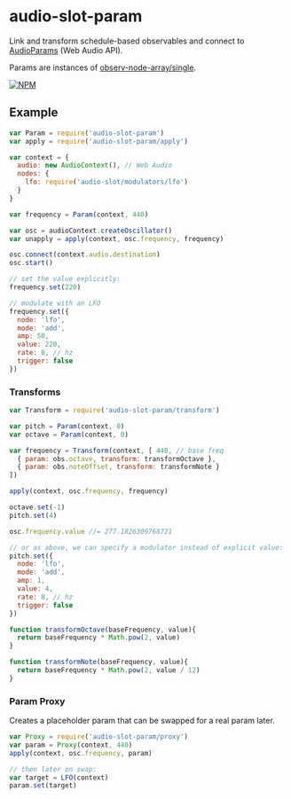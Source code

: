 audio-slot-param
===

Link and transform schedule-based observables and connect to [AudioParams](https://developer.mozilla.org/en-US/docs/Web/API/AudioParam) (Web Audio API).

Params are instances of [observ-node-array/single](https://github.com/mmckegg/observ-node-array/blob/master/single.js).

[![NPM](https://nodei.co/npm/audio-slot-param.png)](https://nodei.co/npm/audio-slot-param/)

## Example

```js
var Param = require('audio-slot-param')
var apply = require('audio-slot-param/apply')

var context = {
  audio: new AudioContext(), // Web Audio
  nodes: {
    lfo: require('audio-slot/modulators/lfo')
  }
}

var frequency = Param(context, 440)

var osc = audioContext.createOscillator()
var unapply = apply(context, osc.frequency, frequency)

osc.connect(context.audio.destination)
osc.start()

// set the value explicitly:
frequency.set(220)

// modulate with an LFO
frequency.set({
  node: 'lfo',
  mode: 'add',
  amp: 50,
  value: 220,
  rate: 8, // hz
  trigger: false
})
```

### Transforms

```js
var Transform = require('audio-slot-param/transform')

var pitch = Param(context, 0)
var octave = Param(context, 0)

var frequency = Transform(context, [ 440, // base freq
  { param: obs.octave, transform: transformOctave },
  { param: obs.noteOffset, transform: transformNote }
])

apply(context, osc.frequency, frequency)

octave.set(-1)
pitch.set(4)

osc.frequency.value //= 277.1826309768721

// or as above, we can specify a modulator instead of explicit value:
pitch.set({
  node: 'lfo',
  mode: 'add',
  amp: 1,
  value: 4,
  rate: 8, // hz
  trigger: false
})

function transformOctave(baseFrequency, value){
  return baseFrequency * Math.pow(2, value)
}

function transformNote(baseFrequency, value){
  return baseFrequency * Math.pow(2, value / 12)
}
```

### Param Proxy

Creates a placeholder param that can be swapped for a real param later.

```js
var Proxy = require('audio-slot-param/proxy')
var param = Proxy(context, 440)
apply(context, osc.frequency, param)

// then later on swap:
var target = LFO(context)
param.set(target)
```
